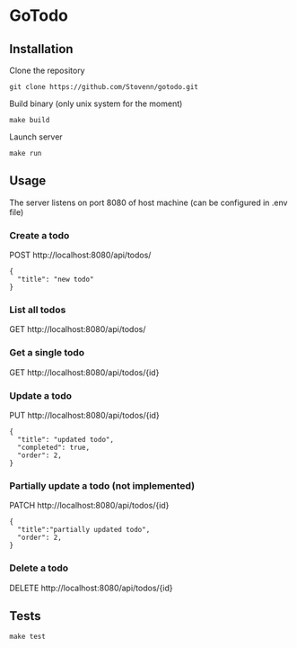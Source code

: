 # GoTodo

## Installation
Clone the repository
```
git clone https://github.com/Stovenn/gotodo.git
```
Build binary (only unix system for the moment)
```
make build
```
Launch server
```
make run
```
## Usage
The server listens on port 8080 of host machine (can be configured in .env file)
### Create a todo
POST  http://localhost:8080/api/todos/
```
{
  "title": "new todo"
}
```
### List all todos
GET  http://localhost:8080/api/todos/
### Get a single todo
GET  http://localhost:8080/api/todos/{id}
### Update a todo
PUT  http://localhost:8080/api/todos/{id}
```
{
  "title": "updated todo",
  "completed": true,
  "order": 2,
}
```
### Partially update a todo (not implemented)
PATCH  http://localhost:8080/api/todos/{id}
```
{
  "title":"partially updated todo",
  "order": 2,
}
```
### Delete a todo
DELETE  http://localhost:8080/api/todos/{id}

## Tests
```
make test
```
